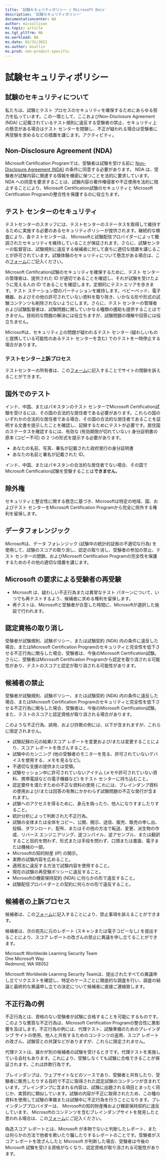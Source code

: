 ```yaml
---
title: '試験セキュリティポリシー | Microsoft Docs'
description: '試験セキュリティポリシー' 
documentationcenter: NA 
author: micsullivan
ms.topic: article
ms.tgt_pltfrm: NA
ms.workload: NA
ms.date: 03/31/2021
ms.author: msulliv
ms.prod: non-product-specific
---
```

# 試験セキュリティポリシー

## 試験のセキュリティについて

私たちは、試験とテスト プロセスのセキュリティを確保するためにあらゆる努力を払っています。この一環として、ここおよびNon-Disclosure Agreement (NDA) に記載されているテスト規則に違反する受験者の禁止、セキュリティ上の懸念がある場合はテスト センターを閉鎖し、不正が疑われる場合は受験者に再受験を求めるなどの措置を講じます。アクティビティ。

## Non-Disclosure Agreement (NDA)

Microsoft Certification Programでは、受験者は試験を受ける前に [Non-Disclosure Agreement (NDA)](/learn/certifications/microsoft-exam-non-disclosure-agreement) の条件に同意する必要があります。 NDA は、受験者が試験内容に関連する情報を機密に保つことを法的に要求しています。 NDA への同意を要求することは、試験内容の著作権侵害や不正使用を法的に阻止することにより、Microsoft Certification試験のセキュリティと Microsoft Certification Programの整合性を保護するのに役立ちます。

## テスト センターのセキュリティ

テストセンターのスタッフには、テストセンターのステータスを取得して維持するために実施する必要のあるセキュリティポリシーが提供されます。継続的な検査により、各テストセンターは、 Microsoftと試験配信プロバイダーによって概説されたセキュリティを維持していることが保証されます。さらに、試験センターの監督官は、試験規則に違反する候補者に対して直ちに適切な措置を講じることが許可されています。試験体験のセキュリティについて懸念がある場合は、この[フォーム](https://aka.ms/wwlcertsecurity)にご記入ください。

Microsoft Certification試験のセキュリティを確保するために、テスト センターの管理者は、提供された ID が適切であることを確認し、それが試験を受けたように見える人の ID であることを確認します。定期的にテストエリアを歩きます。テスト ステーション間のパーティションを維持します。ベビーベッド、電子機器、およびその他の許可されていない資料を取り除き、いかなる形や形式の試験コンテンツも削除されないようにします。さらに、テスト センターの管理者および試験監督者は、試験問題に関していかなる種類の援助も提供することはできません。技術的な問題の解決には役立ちますが、試験問題の理解や回答には役立ちません。

Microsoftは、セキュリティ上の問題が疑われるテスト センター (疑わしいものと提携している可能性のあるテスト センターを含む) でのテストを一時停止する場合があります。

### テストセンター上訴プロセス

テストセンターの所有者は、この[フォーム](https://aka.ms/wwlcertsecurity)に記入することでサイトの閉鎖を訴えることができます。

## 国外でのテスト

インド、中国、またはパキスタンのテスト センターでMicrosoft Certification試験を受けるには、その国の合法的な居住者である必要があります。これらの国のいずれかの合法的な居住者である場合、その国の合法的な居住者であることを証明する文書を提示したことを確認し、記録するためにテストが必要です。居住国のステータスを確認するには、有効な (有効期限が切れていない) 身分証明書の原本 (コピー不可) の 2 つの形式を提示する必要があります。

- あなたの名前、写真、署名が記載された政府発行の身分証明書
- あなたの名前と署名が記載された ID。

インド、中国、またはパキスタンの合法的な居住者でない場合、その国でMicrosoft Certification試験を受験することは**できません**。

## 除外権

セキュリティと整合性に関する懸念に基づき、Microsoftは特定の地域、国、およびテスト センターをMicrosoft Certification Programから完全に除外する権利を留保します。

## データフォレンジック

Microsoftは、データ フォレンジック (試験中の統計的証拠の不適切な行為) を使用して、試験のスコアの取り消し、認定の取り消し、受験者の参加の禁止、テスト センターの閉鎖、およびMicrosoft Certification Programの完全性を保護するためのその他の適切な措置を講じます。

## Microsoft の要求による受験者の再受験

- Microsoft は、疑わしい不正行為または異常なテスト パターンについて、いつでも再テストするよう、候補者に求める権利を留保します。
- 再テストは、Microsoftと受験者が合意した時間に、Microsoftが選択した施設で行われます。

## 認定資格の取り消し

受験者が試験規則、試験ポリシー、または試験契約 (NDA) 内の条件に違反した場合、またはMicrosoft Certification Programのセキュリティと完全性を低下させる不正行為に関与した場合、受験者は、今後のMicrosoft Certification試験。さらに、受験者はMicrosoft Certification Programから認定を取り消される可能性があり、テストのスコアと認定が取り消される可能性があります。

## 候補者の禁止

受験者が試験規則、試験ポリシー、または試験契約 (NDA) 内の条件に違反した場合、またはMicrosoft Certification Programのセキュリティと完全性を低下させる不正行為に関与した場合、受験者は、今後のMicrosoft Certification試験。また、テストのスコアと認定資格が取り消される場合があります。

このような不正行為、誤用、および詐欺の例には、以下が含まれますが、これらに限定されません。

- 試験記録の元の結果/スコア レポートを変更および/または変更することにより、スコア レポートを改ざんすること。
- 試験中のカンニング (他の受験者のモニターを見る、許可されていないデバイスを使用する、メモを見るなど)。
- 不適切な支援の提供または受領。
- 試験セッション中に許可されていないアイテム (メモや許可されていない資料、携帯電話などの電子機器など) をテスト センターに持ち込むこと。
- 認定要件を満たすための不正な資料の使用 (これには、ブレインダンプ資料の使用および/または回答の有無にかかわらず試験問題の不正な発行が含まれます)。
- 試験へのアクセスを得るために、身元を偽ったり、他人になりすましたりすること。
- 統計分析によって判断された不正行為。
- 試験の全体または全体をコピー、公開、開示、送信、販売、販売の申し出、投稿、ダウンロード、配布、またはその他の方法で転送、変更、派生物の作成、リバース エンジニアリング、逆コンパイル、逆アセンブル、または翻訳すること目的を問わず、形式または手段を問わず、口頭または書面、電子または機械の一部。
- Microsoftの知的財産 (IP) の開示。
- 実際の試験内容を広めること。
- 適用法に違反する方法で試験内容を使用すること。
- 現在の試験の再受験ポリシーに違反すること。
- Microsoftの機密保持契約 (NDA) に何らかの形で違反すること。
- 試験配信プロバイダーとの契約に何らかの形で違反すること。

## 候補者の上訴プロセス

候補者は、この[フォーム](https://aka.ms/wwlcertsecurity)に記入することにより、禁止事項を訴えることができます。

候補者は、次の宛先に元のレポート (スキャンまたは電子コピーなし) を提出することにより、スコア レポートの改ざんの禁止に異議を申し立てることができます。

  Microsoft Worldwide Learning Security Team  
  One Microsoft Way  
  Redmond, WA 98052

Microsoft Worldwide Learning Security Teamは、提出されたすべての異議申し立てリクエストを確認し、特定のケースごとに徹底的な調査を行い、調査の結論と最終的な異議申し立ての決定について候補者に直接ご連絡致します。

## 不正行為の例

不正行為とは、資格のない受験者が試験に合格することを可能にするものです。このような悪質な不正行為は、Microsoft Certification Programの整合性に悪影響を及ぼします。不正行為の例には、代理テスト、試験準備のためのブレインダンプ サイトの使用、他人と共有するためのコンテンツの盗用、スコア レポートの改ざん、試験官との共謀などがありますが、これらに限定されません。

代理テストは、誰かが別の候補者の試験を受けるときです。代理テストを実施している会社もあります。これにより、受験しなくても試験に合格できることが保証されます。これは詐欺行為です。

ブレインダンプは、ウェブサイトなどのソースであり、受験者と共有したり、受験者に販売したりする目的で不正に取得された認定試験のコンテンツが含まれています。ブレインダンプに含まれる内容は、試験に出題される項目とまったく同じか、実質的に類似しています。試験の内容が不正に取得されたため、この種の資料を使用して試験の準備または試験中に不正行為を行うことになります。ブレインダンププロバイダーは、 Microsoftの知的財産権および機密保持契約に違反しています。 Microsoftのコンテンツを含むブレインダンプサイトを発見したと思われる場合は、この[フォーム](https://aka.ms/wwlcertsecurity)にご記入ください。

偽造スコア レポートとは、Microsoft が本物でないと判断したレポート、または何らかの方法で他者を欺いたり騙したりするレポートのことです。受験者がスコア レポートを改ざんしたと Microsoft が判断した場合、受験者は今後の Microsoft 試験を受ける資格がなくなり、認定資格が取り消される可能性があります。